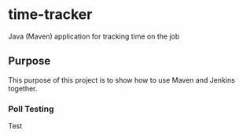 # time-tracker
Java (Maven) application for tracking time on the job

## Purpose

This purpose of this project is to show how to use Maven and Jenkins together.

### Poll Testing
Test
